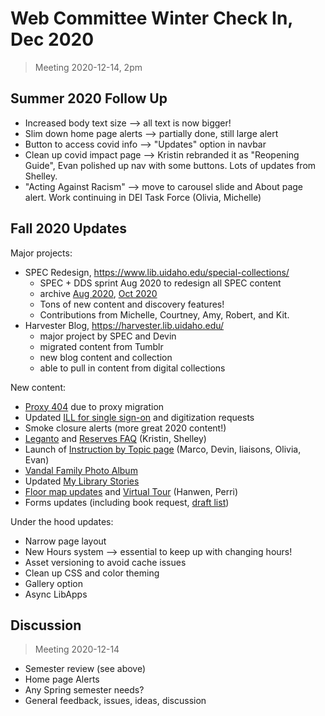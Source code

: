 # Web Committee Winter Check In, Dec 2020

> Meeting 2020-12-14, 2pm

## Summer 2020 Follow Up

- Increased body text size --> all text is now bigger!
- Slim down home page alerts --> partially done, still large alert
- Button to access covid info --> "Updates" option in navbar
- Clean up covid impact page --> Kristin rebranded it as "Reopening Guide", Evan polished up nav with some buttons. Lots of updates from Shelley.
- "Acting Against Racism" --> move to carousel slide and About page alert. Work continuing in DEI Task Force (Olivia, Michelle)

## Fall 2020 Updates

Major projects:

- SPEC Redesign, https://www.lib.uidaho.edu/special-collections/
    - SPEC + DDS sprint Aug 2020 to redesign all SPEC content
    - archive [Aug 2020](https://web.archive.org/web/20200813195112/https://www.lib.uidaho.edu/special-collections/), [Oct 2020](https://web.archive.org/web/20201022085608/https://www.lib.uidaho.edu/special-collections/)
    - Tons of new content and discovery features!
    - Contributions from Michelle, Courtney, Amy, Robert, and Kit.
- Harvester Blog, https://harvester.lib.uidaho.edu/
    - major project by SPEC and Devin
    - migrated content from Tumblr
    - new blog content and collection
    - able to pull in content from digital collections

New content:

- [Proxy 404](https://www.lib.uidaho.edu/proxy404.html) due to proxy migration
- Updated [ILL for single sign-on](https://www.lib.uidaho.edu/services/ill/) and digitization requests
- Smoke closure alerts (more great 2020 content!)
- [Leganto](https://www.lib.uidaho.edu/services/reserve/leganto.html) and [Reserves FAQ](https://www.lib.uidaho.edu/services/reserve/faq.html) (Kristin, Shelley)
- Launch of [Instruction by Topic page](https://www.lib.uidaho.edu/services/instruction/topics.html) (Marco, Devin, liaisons, Olivia, Evan)
- [Vandal Family Photo Album](https://www.lib.uidaho.edu/vfpa/)
- Updated [My Library Stories](https://www.lib.uidaho.edu/mylibrary/)
- [Floor map updates](https://www.lib.uidaho.edu/about/maps.html) and [Virtual Tour](https://www.lib.uidaho.edu/about/tour.html) (Hanwen, Perri)
- Forms updates (including book request, [draft list](https://github.com/uidaholib/main-web-redesign_draft/blob/master/docs/forms-surveys.md))

Under the hood updates:

- Narrow page layout
- New Hours system --> essential to keep up with changing hours!
- Asset versioning to avoid cache issues
- Clean up CSS and color theming
- Gallery option
- Async LibApps

## Discussion 

> Meeting 2020-12-14

- Semester review (see above)
- Home page Alerts 
- Any Spring semester needs?
- General feedback, issues, ideas, discussion
